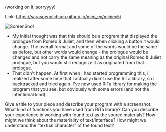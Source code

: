 (working on it, sorryyyy)

Link: https://sarasoennichsen.github.io/mini_ex/miniex5/

![ScreenShot](http://i.imgur.com/fjUVxVl.png)

- My initial thought was that this should be a program that displayed the prologue from Romeo & Juliet, and then when clicking a button it would change. The overall format and some of the words would be the same as before, but other words would change - the prologue would be changed and not carry the same meaning as the original Romeo & Juliet prologue, but you would still recognize it as originated from that prologue.
- That didn't happen. At first when I had started programming this, I realized after some time that I actually didn't use the RiTa library, so I backtracked and tried again. I've now used RiTa library for making the program that you see, but obviously with some errors (and not the intentional kind).


Give a title to your piece and describe your program with a screenshot.
What kind of functions you have used from RiTa library?
Can you describe your experience in working with found text as the source materials?
How might we think about the materiality of text/interface? How might we understand the “textual character” of the found text?
